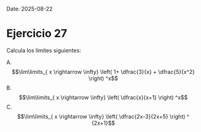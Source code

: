 Date: 2025-08-22

# Ejercicio 27

 
Calcula los límites siguientes:

A.   $$\lim\limits_{ x \rightarrow  \infty}  \left( 1+ \dfrac{3}{x} + \dfrac{5}{x^2} \right) ^x$$ 
B.   $$\lim\limits_{ x \rightarrow  \infty}  \left( \dfrac{x}{x+1} \right) ^x$$ 
C.   $$\lim\limits_{ x \rightarrow  \infty}  \left( \dfrac{2x-3}{2x+5} \right) ^ {2x+1}$$ 
